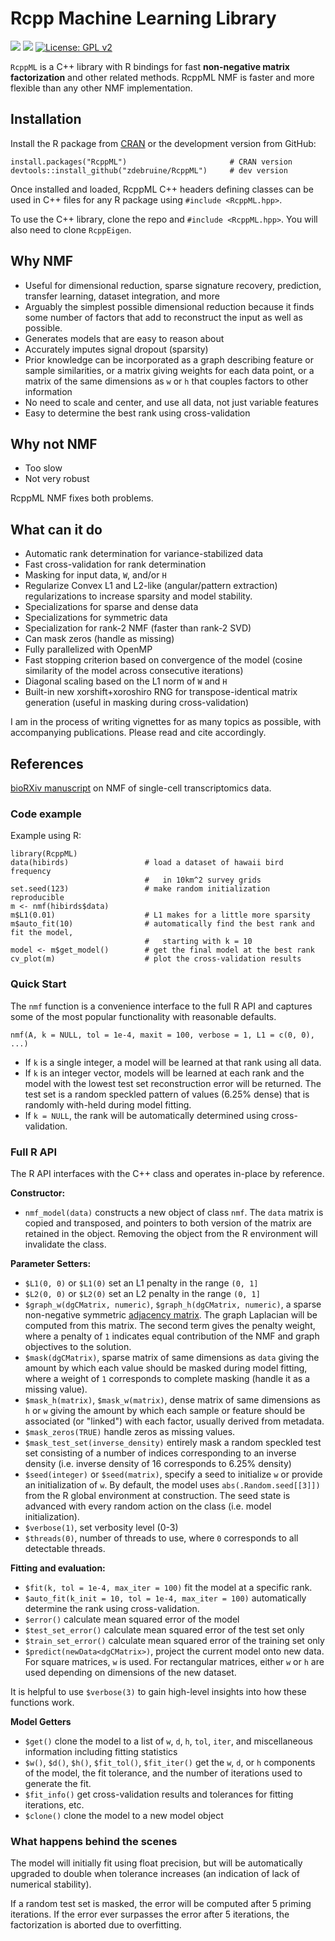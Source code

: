 # Rcpp Machine Learning Library

[![](https://cranlogs.r-pkg.org/badges/grand-total/RcppML)](https://cran.r-project.org/package=RcppML)
[![](https://www.r-pkg.org/badges/version-last-release/RcppML)](https://cran.r-project.org/package=RcppML)
[![License: GPL v2](https://img.shields.io/badge/License-GPL%20v2-blue.svg)](https://www.gnu.org/licenses/old-licenses/gpl-2.0.en.html)

`RcppML` is a C++ library with R bindings for fast **non-negative matrix factorization** and other related methods. RcppML NMF is faster and more flexible than any other NMF implementation.

## Installation

Install the R package from [CRAN](https://cran.r-project.org/web/packages/RcppML/index.html) or the development version from GitHub:

```
install.packages("RcppML")                       # CRAN version
devtools::install_github("zdebruine/RcppML")     # dev version
```

Once installed and loaded, RcppML C++ headers defining classes can be used in C++ files for any R package using `#include <RcppML.hpp>`.

To use the C++ library, clone the repo and `#include <RcppML.hpp>`. You will also need to clone `RcppEigen`.

## Why NMF
* Useful for dimensional reduction, sparse signature recovery, prediction, transfer learning, dataset integration, and more
* Arguably the simplest possible dimensional reduction because it finds some number of factors that add to reconstruct the input as well as possible. 
* Generates models that are easy to reason about
* Accurately imputes signal dropout (sparsity)
* Prior knowledge can be incorporated as a graph describing feature or sample similarities, or a matrix giving weights for each data point, or a matrix of the same dimensions as `w` or `h` that couples factors to other information
* No need to scale and center, and use all data, not just variable features
* Easy to determine the best rank using cross-validation

## Why not NMF
* Too slow
* Not very robust

RcppML NMF fixes both problems.

## What can it do
* Automatic rank determination for variance-stabilized data
* Fast cross-validation for rank determination
* Masking for input data, `W`, and/or `H`
* Regularize Convex L1 and L2-like (angular/pattern extraction) regularizations to increase sparsity and model stability.
* Specializations for sparse and dense data
* Specializations for symmetric data
* Specialization for rank-2 NMF (faster than rank-2 SVD)
* Can mask zeros (handle as missing)
* Fully parallelized with OpenMP
* Fast stopping criterion based on convergence of the model (cosine similarity of the model across consecutive iterations)
* Diagonal scaling based on the L1 norm of `W` and `H`
* Built-in new xorshift+xoroshiro RNG for transpose-identical matrix generation (useful in masking during cross-validation)

I am in the process of writing vignettes for as many topics as possible, with accompanying publications. Please read and cite accordingly.

## References
[bioRXiv manuscript](https://www.biorxiv.org/content/10.1101/2021.09.01.458620v1) on NMF of single-cell transcriptomics data.

### Code example

Example using R:

```
library(RcppML)
data(hibirds)                 # load a dataset of hawaii bird frequency
                              #   in 10km^2 survey grids
set.seed(123)                 # make random initialization reproducible
m <- nmf(hibirds$data)
m$L1(0.01)                    # L1 makes for a little more sparsity
m$auto_fit(10)                # automatically find the best rank and fit the model, 
                              #   starting with k = 10
model <- m$get_model()        # get the final model at the best rank
cv_plot(m)                    # plot the cross-validation results
```

### Quick Start

The `nmf` function is a convenience interface to the full R API and captures some of the most popular functionality with reasonable defaults.

```
nmf(A, k = NULL, tol = 1e-4, maxit = 100, verbose = 1, L1 = c(0, 0), ...)
```

* If `k` is a single integer, a model will be learned at that rank using all data.
* If `k` is an integer vector, models will be learned at each rank and the model with the lowest test set reconstruction error will be returned. The test set is a random speckled pattern of values (6.25% dense) that is randomly with-held during model fitting.
* If `k = NULL`, the rank will be automatically determined using cross-validation.

### Full R API

The R API interfaces with the C++ class and operates in-place by reference.

**Constructor:**
* `nmf_model(data)` constructs a new object of class `nmf`. The `data` matrix is copied and transposed, and pointers to both version of the matrix are retained in the object. Removing the object from the R environment will invalidate the class.

**Parameter Setters:**
* `$L1(0, 0)` or `$L1(0)` set an L1 penalty in the range `(0, 1]`
* `$L2(0, 0)` or `$L2(0)` set an L2 penalty in the range `(0, 1]`
* `$graph_w(dgCMatrix, numeric)`, `$graph_h(dgCMatrix, numeric)`, a sparse non-negative symmetric [adjacency matrix](https://en.wikipedia.org/wiki/Laplacian_matrix). The graph Laplacian will be computed from this matrix. The second term gives the penalty weight, where a penalty of `1` indicates equal contribution of the NMF and graph objectives to the solution.
* `$mask(dgCMatrix)`, sparse matrix of same dimensions as `data` giving the amount by which each value should be masked during model fitting, where a weight of `1` corresponds to complete masking (handle it as a missing value).
* `$mask_h(matrix)`, `$mask_w(matrix)`, dense matrix of same dimensions as `h` or `w` giving the amount by which each sample or feature should be associated (or "linked") with each factor, usually derived from metadata.
* `$mask_zeros(TRUE)` handle zeros as missing values.
* `$mask_test_set(inverse_density)` entirely mask a random speckled test set consisting of a number of indices corresponding to an inverse density (i.e. inverse density of 16 corresponds to 6.25% density)
* `$seed(integer)` or `$seed(matrix)`, specify a seed to initialize `w` or provide an initialization of `w`. By default, the model uses  `abs(.Random.seed[[3]])` from the R global environment at construction. The seed state is advanced with every random action on the class (i.e. model initialization).
* `$verbose(1)`, set verbosity level (0-3)
* `$threads(0)`, number of threads to use, where `0` corresponds to all detectable threads.

**Fitting and evaluation:**
* `$fit(k, tol = 1e-4, max_iter = 100)` fit the model at a specific rank.
* `$auto_fit(k_init = 10, tol = 1e-4, max_iter = 100)` automatically determine the rank using cross-validation.
* `$error()` calculate mean squared error of the model
* `$test_set_error()` calculate mean squared error of the test set only
* `$train_set_error()` calculate mean squared error of the training set only
* `$predict(newData<dgCMatrix>)`, project the current model onto new data. For square matrices, `w` is used. For rectangular matrices, either `w` or `h` are used depending on dimensions of the new dataset.

It is helpful to use `$verbose(3)` to gain high-level insights into how these functions work.

**Model Getters**
* `$get()` clone the model to a list of `w`, `d`, `h`, `tol`, `iter`, and miscellaneous information including fitting statistics
* `$w()`, `$d()`, `$h()`, `$fit_tol()`, `$fit_iter()` get the `w`, `d`, or `h` components of the model, the fit tolerance, and the number of iterations used to generate the fit.
* `$fit_info()` get cross-validation results and tolerances for fitting iterations, etc.
* `$clone()` clone the model to a new model object

### What happens behind the scenes

The model will initially fit using float precision, but will be automatically upgraded to double when tolerance increases (an indication of lack of numerical stability).

If a random test set is masked, the error will be computed after 5 priming iterations. If the error ever surpasses the error after 5 iterations, the factorization is aborted due to overfitting.

